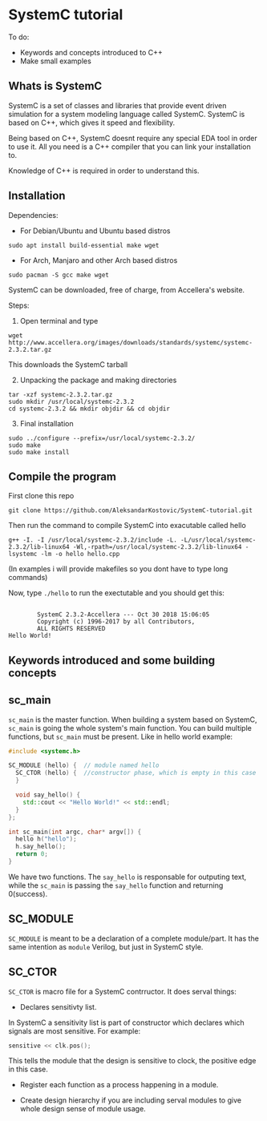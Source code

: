 # SystemC tutorial

To do:
- Keywords and concepts introduced to C++
- Make small examples

## Whats is SystemC

SystemC is a set of classes and libraries that provide event driven simulation for a system modeling language called SystemC. SystemC is based on C++, which gives it speed and flexibility.

Being based on C++, SystemC doesnt require any special EDA tool in order to use it. All you need is a C++ compiler that you can link your installation to.

Knowledge of C++ is required in order to understand this.

## Installation

Dependencies:

- For Debian/Ubuntu and Ubuntu based distros
```
sudo apt install build-essential make wget
```

- For Arch, Manjaro and other Arch based distros
```
sudo pacman -S gcc make wget
```

SystemC can be downloaded, free of charge, from Accellera's website.

Steps:
1. Open terminal and type
```
wget http://www.accellera.org/images/downloads/standards/systemc/systemc-2.3.2.tar.gz
```
This downloads the SystemC tarball

2. Unpacking the package and making directories
```
tar -xzf systemc-2.3.2.tar.gz
sudo mkdir /usr/local/systemc-2.3.2
cd systemc-2.3.2 && mkdir objdir && cd objdir
```

3. Final installation
```
sudo ../configure --prefix=/usr/local/systemc-2.3.2/
sudo make
sudo make install
```


## Compile the program

First clone this repo

```
git clone https://github.com/AleksandarKostovic/SystemC-tutorial.git
```

Then run the command to compile SystemC into exacutable called hello

```
g++ -I. -I /usr/local/systemc-2.3.2/include -L. -L/usr/local/systemc-2.3.2/lib-linux64 -Wl,-rpath=/usr/local/systemc-2.3.2/lib-linux64 -lsystemc -lm -o hello hello.cpp
```

(In examples i will provide makefiles so you dont have to type long commands)


Now, type `./hello` to run the exectutable and you should get this:

```

        SystemC 2.3.2-Accellera --- Oct 30 2018 15:06:05
        Copyright (c) 1996-2017 by all Contributors,
        ALL RIGHTS RESERVED
Hello World!

```

## Keywords introduced and some building concepts

## sc_main
`sc_main` is the master function. When building a system based on SystemC, `sc_main` is going the whole system's main function. You can build multiple functions, but `sc_main` must be present. Like in hello world example:

```c++
#include <systemc.h>

SC_MODULE (hello) {  // module named hello
  SC_CTOR (hello) {  //constructor phase, which is empty in this case
  }

  void say_hello() {
    std::cout << "Hello World!" << std::endl;
  }
};

int sc_main(int argc, char* argv[]) {
  hello h("hello");
  h.say_hello();
  return 0;
}
```

We have two functions. The `say_hello` is responsable for outputing text, while the `sc_main` is passing the `say_hello` function and returning 0(success).

## SC_MODULE

`SC_MODULE` is meant to be a declaration of a complete module/part. It has the same intention as `module` Verilog, but just in SystemC style.

## SC_CTOR

`SC_CTOR` is macro file for a SystemC contrructor. It does serval things:
 - Declares sensitivty list.
 
 In SystemC a sensitivity list is part of constructor which declares which signals are most sensitive. For example:
 
 ```c++
 sensitive << clk.pos(); 
 ```
 This tells the module that the design is sensitive to clock, the positive edge in this case.
 
 - Register each function as a process happening in a module.
 
 - Create design hierarchy if you are including serval modules to give whole design sense of module usage.
